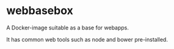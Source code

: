 webbasebox
==========

A Docker-image suitable as a base for webapps.

It has common web tools such as node and bower pre-installed.
